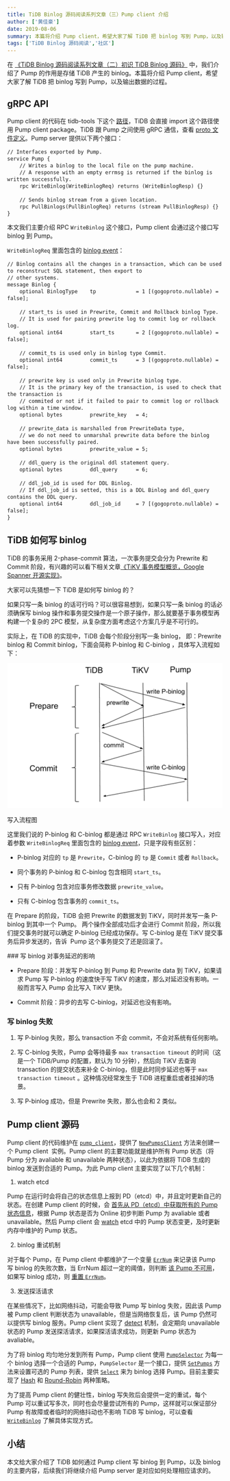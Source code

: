 ```yaml
---
title: TiDB Binlog 源码阅读系列文章（三）Pump client 介绍
author: ['黄佳豪']
date: 2019-08-06
summary: 本篇将介绍 Pump client，希望大家了解 TiDB 把 binlog 写到 Pump，以及输出数据的过程。
tags: ['TiDB Binlog 源码阅读','社区']
---
```


在 [《TiDB Binlog 源码阅读系列文章（二）初识 TiDB Binlog 源码》](https://pingcap.com/blog-cn/tidb-binlog-source-code-reading-2/) 中，我们介绍了 Pump 的作用是存储 TiDB 产生的 binlog。本篇将介绍 Pump client，希望大家了解 TiDB 把 binlog 写到 Pump，以及输出数据的过程。

## gRPC API

Pump client 的代码在 tidb-tools 下这个 [路径](https://github.com/pingcap/tidb-tools/tree/v3.0.0-rc.3/tidb-binlog/pump_client)，TiDB 会直接 import 这个路径使用 Pump client package。TiDB 跟 Pump 之间使用 gRPC 通信，查看 [proto 文件定义](https://github.com/pingcap/tipb/tree/87cb1e27ab4a86efc534fd4c5b62fda621e38465/proto/binlog)。Pump server 提供以下两个接口：

```
// Interfaces exported by Pump.
service Pump {
    // Writes a binlog to the local file on the pump machine.
    // A response with an empty errmsg is returned if the binlog is written successfully.
    rpc WriteBinlog(WriteBinlogReq) returns (WriteBinlogResp) {}

    // Sends binlog stream from a given location.
    rpc PullBinlogs(PullBinlogReq) returns (stream PullBinlogResp) {}
}
```

本文我们主要介绍 RPC `WriteBinlog` 这个接口，Pump client 会通过这个接口写 binlog 到 Pump。

`WriteBinlogReq` 里面包含的 [binlog event](https://github.com/pingcap/tipb/blob/87cb1e27ab4a86efc534fd4c5b62fda621e38465/proto/binlog/binlog.proto#L57)：

```
// Binlog contains all the changes in a transaction, which can be used to reconstruct SQL statement, then export to
// other systems.
message Binlog {
    optional BinlogType    tp             = 1 [(gogoproto.nullable) = false];

    // start_ts is used in Prewrite, Commit and Rollback binlog Type.
    // It is used for pairing prewrite log to commit log or rollback log.
    optional int64         start_ts       = 2 [(gogoproto.nullable) = false];

    // commit_ts is used only in binlog type Commit.
    optional int64         commit_ts      = 3 [(gogoproto.nullable) = false];

    // prewrite key is used only in Prewrite binlog type.
    // It is the primary key of the transaction, is used to check that the transaction is
    // commited or not if it failed to pair to commit log or rollback log within a time window.
    optional bytes         prewrite_key   = 4;

    // prewrite_data is marshalled from PrewriteData type,
    // we do not need to unmarshal prewrite data before the binlog have been successfully paired.
    optional bytes         prewrite_value = 5;

    // ddl_query is the original ddl statement query.
    optional bytes         ddl_query      = 6;

    // ddl_job_id is used for DDL Binlog.
    // If ddl_job_id is setted, this is a DDL Binlog and ddl_query contains the DDL query.
    optional int64         ddl_job_id     = 7 [(gogoproto.nullable) = false];
}
```

## TiDB 如何写 binlog

TiDB 的事务采用 2-phase-commit 算法，一次事务提交会分为 Prewrite 和 Commit 阶段，有兴趣的可以看下相关文章[《TiKV 事务模型概览，Google Spanner 开源实现》](https://pingcap.com/blog-cn/tidb-transaction-model/)。

大家可以先猜想一下 TiDB 是如何写 binlog 的？

如果只写一条 binlog 的话可行吗？可以很容易想到，如果只写一条 binlog 的话必须确保写 binlog 操作和事务提交操作是一个原子操作，那么就要基于事务模型再构建一个复杂的 2PC 模型，从复杂度方面考虑这个方案几乎是不可行的。

实际上，在 TiDB 的实现中，TiDB 会每个阶段分别写一条 binlog， 即：Prewrite binlog 和 Commit binlog，下面会简称 P-binlog 和 C-binlog ，具体写入流程如下：

![写入流程图](media/tidb-binlog-source-code-reading-3/1.png)

<div class="caption-center">写入流程图</div>

这里我们说的 P-binlog 和 C-binlog 都是通过 RPC `WriteBinlog` 接口写入，对应着参数 `WriteBinlogReq` 里面包含的 [binlog event](https://github.com/pingcap/tipb/blob/87cb1e27ab4a86efc534fd4c5b62fda621e38465/proto/binlog/binlog.proto#L57)，只是字段有些区别：

* P-binlog 对应的 `tp` 是 `Prewrite`，C-binlog 的 `tp` 是 `Commit` 或者 `Rollback`。

* 同个事务的 P-binlog 和 C-binlog 包含相同 `start_ts`。

* 只有 P-binlog 包含对应事务修改数据 `prewrite_value`。

* 只有 C-binlog 包含事务的 `commit_ts`。

在 Prepare 的阶段，TiDB 会把 Prewrite 的数据发到 TiKV，同时并发写一条 P-binlog 到其中一个 Pump。 两个操作全部成功后才会进行 Commit 阶段，所以我们提交事务时就可以确定 P-binlog 已经成功保存。写 C-binlog 是在 TiKV 提交事务后异步发送的，告诉  Pump 这个事务提交了还是回滚了。

### 写 binlog 对事务延迟的影响

* Prepare 阶段：并发写 P-binlog 到 Pump 和 Prewrite data 到 TiKV，如果请求 Pump 写 P-binlog 的速度快于写 TiKV 的速度，那么对延迟没有影响。一般而言写入 Pump 会比写入 TiKV 更快。

* Commit 阶段：异步的去写 C-binlog，对延迟也没有影响。

### 写 binlog 失败

1. 写 P-binlog 失败，那么 transaction 不会 commit，不会对系统有任何影响。

2. 写 C-binlog 失败，Pump 会等待最多 `max transaction timeout` 的时间（这是一个 TiDB/Pump 的配置，默认为 10 分钟），然后向 TiKV 去查询 transaction 的提交状态来补全 C-binlog，但是此时同步延迟也等于 `max transaction timeout` 。这种情况经常发生于 TiDB 进程重启或者挂掉的场景。

3. 写 P-binlog 成功，但是 Prewrite 失败，那么也会和 2 类似。

## Pump client 源码

Pump client 的代码维护在 [`pump_client`](https://github.com/pingcap/tidb-tools/tree/master/tidb-binlog/pump_client)，提供了 [`NewPumpsClient`](https://github.com/pingcap/tidb-tools/blob/c969908e6130dfbdb4ab80fb84f275df2a6fd877/tidb-binlog/pump_client/client.go#L125) 方法来创建一个 Pump client  实例。Pump client 的主要功能就是维护所有 Pump 状态（将 Pump 分为 avaliable 和 unavailable 两种状态），以此为依据将 TiDB 生成的 binlog 发送到合适的 Pump。为此 Pump client 主要实现了以下几个机制：

1. watch etcd

 Pump 在运行时会将自己的状态信息上报到 PD（etcd）中，并且定时更新自己的状态。在创建 Pump client 的时候，会 [首先从 PD（etcd）中获取所有的 Pump 状态信息](https://github.com/pingcap/tidb-tools/blob/c969908e6130dfbdb4ab80fb84f275df2a6fd877/tidb-binlog/pump_client/client.go#L227)，根据 Pump 状态是否为 Online 初步判断 Pump 为 avaliable 或者 unavailable。然后 Pump client 会 [watch](https://github.com/pingcap/tidb-tools/blob/c969908e6130dfbdb4ab80fb84f275df2a6fd877/tidb-binlog/pump_client/client.go#L478) etcd 中的 Pump 状态变更，及时更新内存中维护的 Pump 状态。

2. binlog 重试机制

 对于每个 Pump，在 Pump client 中都维护了一个变量 [`ErrNum`](https://github.com/pingcap/tidb-tools/blob/c969908e6130dfbdb4ab80fb84f275df2a6fd877/tidb-binlog/pump_client/pump.go#L70) 来记录该 Pump 写 binlog 的失败次数，当 ErrNum 超过一定的阈值，则判断 [该 Pump 不可用](https://github.com/pingcap/tidb-tools/blob/c969908e6130dfbdb4ab80fb84f275df2a6fd877/tidb-binlog/pump_client/pump.go#L174)，如果写 binlog 成功，则 [重置 `ErrNum`](https://github.com/pingcap/tidb-tools/blob/c969908e6130dfbdb4ab80fb84f275df2a6fd877/tidb-binlog/pump_client/pump.go#L162)。

3. 发送探活请求

 在某些情况下，比如网络抖动，可能会导致 Pump 写 binlog 失败，因此该 Pump 被 Pump client 判断状态为 unavailable，但是当网络恢复后，该 Pump 仍然可以提供写 binlog 服务。Pump client 实现了 [detect](https://github.com/pingcap/tidb-tools/blob/c969908e6130dfbdb4ab80fb84f275df2a6fd877/tidb-binlog/pump_client/client.go#L531) 机制，会定期向 unavailable 状态的 Pump 发送探活请求，如果探活请求成功，则更新 Pump 状态为 avaliable。

为了将 binlog 均匀地分发到所有 Pump，Pump client 使用 [`PumpSelector`](https://github.com/pingcap/tidb-tools/blob/c969908e6130dfbdb4ab80fb84f275df2a6fd877/tidb-binlog/pump_client/selector.go#L47) 为每一个 binlog 选择一个合适的 Pump，`PumpSelector` 是一个接口，提供 [`SetPumps`](https://github.com/pingcap/tidb-tools/blob/c969908e6130dfbdb4ab80fb84f275df2a6fd877/tidb-binlog/pump_client/selector.go#L49) 方法来设置可选的 Pump 列表，提供 [`Select`](https://github.com/pingcap/tidb-tools/blob/c969908e6130dfbdb4ab80fb84f275df2a6fd877/tidb-binlog/pump_client/selector.go#L52) 来为 binlog 选择 Pump。目前主要实现了 [Hash](https://github.com/pingcap/tidb-tools/blob/c969908e6130dfbdb4ab80fb84f275df2a6fd877/tidb-binlog/pump_client/selector.go#L59) 和 [Round-Robin](https://github.com/pingcap/tidb-tools/blob/c969908e6130dfbdb4ab80fb84f275df2a6fd877/tidb-binlog/pump_client/selector.go#L109) 两种策略。

为了提高 Pump client 的健壮性，binlog 写失败后会提供一定的重试，每个 Pump 可以重试写多次，同时也会尽量尝试所有的 Pump，这样就可以保证部分 Pump 有故障或者临时的网络抖动也不影响 TiDB 写 binlog，可以查看 [`WriteBinlog`](https://github.com/pingcap/tidb-tools/blob/c969908e6130dfbdb4ab80fb84f275df2a6fd877/tidb-binlog/pump_client/client.go#L242) 了解具体实现方式。

## 小结

本文给大家介绍了 TiDB 如何通过 Pump client 写 binlog 到 Pump，以及 binlog 的主要内容，后续我们将继续介绍 Pump server 是对应如何处理相应请求的。
